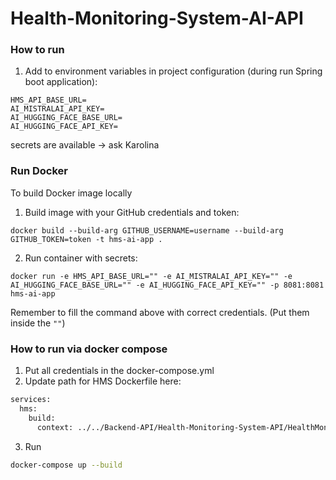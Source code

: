 # Health-Monitoring-System-AI-API

### How to run

1. Add to environment variables in project configuration (during run Spring boot application):
```
HMS_API_BASE_URL=
AI_MISTRALAI_API_KEY=
AI_HUGGING_FACE_BASE_URL=
AI_HUGGING_FACE_API_KEY=
```
secrets are available -> ask Karolina

### Run Docker
To build Docker image locally
1.  Build image with your GitHub credentials and token:
```
docker build --build-arg GITHUB_USERNAME=username --build-arg GITHUB_TOKEN=token -t hms-ai-app .
```
2.  Run container with secrets:
```
docker run -e HMS_API_BASE_URL="" -e AI_MISTRALAI_API_KEY="" -e AI_HUGGING_FACE_BASE_URL="" -e AI_HUGGING_FACE_API_KEY="" -p 8081:8081 hms-ai-app
```
Remember to fill the command above with correct credentials. (Put them inside the `""`)


### How to run via docker compose

1. Put all credentials in the docker-compose.yml
2. Update path for HMS Dockerfile here: 
```bash
services:
  hms:
    build:
      context: ../../Backend-API/Health-Monitoring-System-API/HealthMonitoringSystemApplication/
```
3. Run
```bash
docker-compose up --build
```



